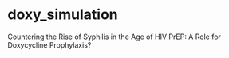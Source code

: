 # doxy_simulation
Countering the Rise of Syphilis in the Age of HIV PrEP: A Role for Doxycycline Prophylaxis?
